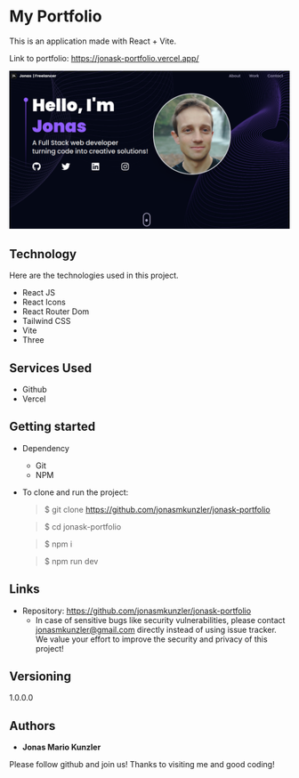 # My Portfolio

This is an application made with React + Vite.

Link to portfolio:
https://jonask-portfolio.vercel.app/

![Principal Image](https://github.com/jonasmkunzler/jonask-portfolio/blob/master/src/images/previewPortfolio.png)

## Technology

Here are the technologies used in this project.

- React JS
- React Icons
- React Router Dom
- Tailwind CSS
- Vite
- Three

## Services Used

- Github
- Vercel

## Getting started

- Dependency

  - Git
  - NPM

- To clone and run the project:

  > $ git clone https://github.com/jonasmkunzler/jonask-portfolio

  > $ cd jonask-portfolio

  > $ npm i

  > $ npm run dev

## Links

- Repository: https://github.com/jonasmkunzler/jonask-portfolio
  - In case of sensitive bugs like security vulnerabilities, please contact
    jonasmkunzler@gmail.com directly instead of using issue tracker. We value your effort
    to improve the security and privacy of this project!

## Versioning

1.0.0.0

## Authors

- **Jonas Mario Kunzler**

Please follow github and join us!
Thanks to visiting me and good coding!
